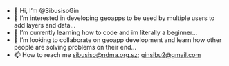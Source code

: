 - 👋 Hi, I’m @SibusisoGin
- 👀 I’m interested in developing geoapps to be used by multiple users to add layers and data...
- 🌱 I’m currently learning how to code and im literally a beginner...
- 💞️ I’m looking to collaborate on geoapp development and learn how other people are solving problems on their end...
- 📫 How to reach me sibusiso@ndma.org.sz; ginsibu2@gmail.com

<!---
SibusisoGin/SibusisoGin is a ✨ special ✨ repository because its `README.md` (this file) appears on your GitHub profile.
You can click the Preview link to take a look at your changes.
--->
